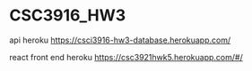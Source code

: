 # CSC3916_HW3

api heroku
https://csci3916-hw3-database.herokuapp.com/

react front end heroku
https://csc3921hwk5.herokuapp.com/#/

